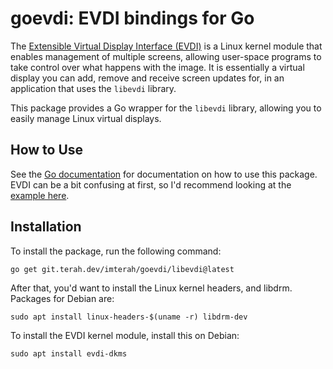 # goevdi: EVDI bindings for Go

The [Extensible Virtual Display Interface (EVDI)](https://github.com/DisplayLink/evdi) is a Linux kernel module that enables management of multiple screens, allowing user-space programs to take control over what happens with the image. It is essentially a virtual display you can add, remove and receive screen updates for, in an application that uses the `libevdi` library.

This package provides a Go wrapper for the `libevdi` library, allowing you to easily manage Linux virtual displays.

## How to Use

See the [Go documentation](https://pkg.go.dev/git.terah.dev/imterah/goevdi@v1.14.10/libevdi) for documentation on how to use this package. EVDI can be a bit confusing at first, so I'd recommend looking at the [example here](https://git.terah.dev/imterah/goevdi/src/branch/main/example/main.go).

## Installation

To install the package, run the following command:

```
go get git.terah.dev/imterah/goevdi/libevdi@latest
```

After that, you'd want to install the Linux kernel headers, and libdrm. Packages for Debian are:

```
sudo apt install linux-headers-$(uname -r) libdrm-dev
```

To install the EVDI kernel module, install this on Debian:

```
sudo apt install evdi-dkms
```
